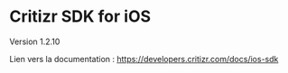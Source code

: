 # Critizr SDK for iOS

Version 1.2.10

Lien vers la documentation : https://developers.critizr.com/docs/ios-sdk
